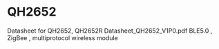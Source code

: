 # QH2652
Datasheet for QH2652, QH2652R
Datasheet_QH2652_V1P0.pdf
BLE5.0 , ZigBee , multiprotocol wireless module

